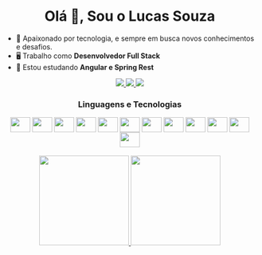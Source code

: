 <h1 align="center">Olá 🖖, Sou o Lucas Souza</h1>

- 🚀 Apaixonado por tecnologia, e sempre em busca novos conhecimentos e desafios.
- 🖥️ Trabalho como **Desenvolvedor Full Stack**
- 🌱 Estou estudando **Angular e Spring Rest**

<div align="center" style="margin-top:2%; margin-bottom:2%">
	<a href="https://wa.me/5511963290171" target="_blank">
		<img src="https://img.shields.io/badge/WhatsApp-25D366?style=for-the-badge&logo=whatsapp&logoColor=white" target="_blank">
	</a>
	<a href = "mailto:lhenriquesouza00@gmail.com" target="_blank">
		<img src="https://img.shields.io/badge/Gmail-D14836?style=for-the-badge&logo=gmail&logoColor=white">
	</a>
	<a href = "https://www.linkedin.com/in/lucashsouza/" target="_blank">
		<img src="https://img.shields.io/badge/LinkedIn-0077B5?style=for-the-badge&logo=linkedin&logoColor=white">
	</a>
</div>

<div align="center">
	<h3><b>Linguagens e Tecnologias</b></h3>
	<div style="display: inline_block">
		<img align="center" height=30 width="40" src="https://cdn.jsdelivr.net/gh/devicons/devicon/icons/java/java-original.svg"/>
		<img align="center" height=30 width="40" src="https://cdn.jsdelivr.net/gh/devicons/devicon/icons/spring/spring-original.svg" />
		<img align="center" height=30 width="40" src="https://cdn.jsdelivr.net/gh/devicons/devicon/icons/angularjs/angularjs-original.svg" />
		<img align="center" height=30 width="40" src="https://cdn.jsdelivr.net/gh/devicons/devicon/icons/html5/html5-original.svg" />
		<img align="center" height=30 width="40" src="https://cdn.jsdelivr.net/gh/devicons/devicon/icons/css3/css3-original.svg" />
		<img align="center" height=30 width="40" src="https://cdn.jsdelivr.net/gh/devicons/devicon/icons/javascript/javascript-original.svg" />
		<img align="center" height=30 width="40" src="https://cdn.jsdelivr.net/gh/devicons/devicon/icons/typescript/typescript-original.svg" />
		<img align="center" height=30 width="40" src="https://cdn.jsdelivr.net/gh/devicons/devicon/icons/bootstrap/bootstrap-original.svg" />
		<img align="center" height=30 width="40" src="https://cdn.jsdelivr.net/gh/devicons/devicon/icons/docker/docker-original.svg"/>
		<img align="center" height=30 width="40" src="https://cdn.jsdelivr.net/gh/devicons/devicon/icons/jenkins/jenkins-original.svg"/>
		<img align="center" height=30 width="40" src="https://cdn.jsdelivr.net/gh/devicons/devicon/icons/groovy/groovy-original.svg"/>
		<img align="center" height=30 width="40" src="https://cdn.jsdelivr.net/gh/devicons/devicon/icons/selenium/selenium-original.svg"/>
	</div>
<br/>
<div align="center">
	<a href="https://github.com/lucashsouza">
	<img height="180em" src="https://github-readme-stats.vercel.app/api?username=lucashsouza&show_icons=true&theme=react&include_all_commits=true&count_private=true"/>
	<img height="180em" src="https://github-readme-stats.vercel.app/api/top-langs/?username=lucashsouza&layout=compact&langs_count=7&theme=react"></a>
</div>
